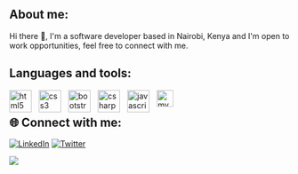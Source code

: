 ## About me:
Hi there 👋, I'm a software developer based in Nairobi, Kenya and I'm open to work opportunities, feel free to connect with me.

<!--## &#x1f4c8; GitHub Stats:
![](https://github-readme-stats.vercel.app/api/top-langs/?username=Lawrence-001&theme=dark&hide_border=false&include_all_commits=false&count_private=false&layout=compact) -->

## Languages and tools:
<img align="left" alt="html5" width="40px" style="padding-right:10px;" src="https://cdn.jsdelivr.net/gh/devicons/devicon/icons/html5/html5-original.svg" />
<img align="left" alt="css3" width="40px" style="padding-right:10px;" src="https://cdn.jsdelivr.net/gh/devicons/devicon/icons/css3/css3-original.svg" />
<img align="left" alt="bootstrap" width="40px" style="padding-right:10px;" src="https://cdn.jsdelivr.net/gh/devicons/devicon/icons/bootstrap/bootstrap-original.svg" />
<img align="left" alt="csharp" width="40px" style="padding-right:10px;" src="https://cdn.jsdelivr.net/gh/devicons/devicon/icons/csharp/csharp-original.svg" />
<img align="left" alt="javascript" width="40px" style="padding-right:10px;" src="https://cdn.jsdelivr.net/gh/devicons/devicon/icons/javascript/javascript-original.svg" />
<img align="left" alt="mysql" width="30px" style="padding-right:10px;" src="https://cdn.jsdelivr.net/gh/devicons/devicon/icons/mysql/mysql-original.svg" />
</br>

## 🌐 Connect with me:
[![LinkedIn](https://img.shields.io/badge/LinkedIn-%230077B5.svg?logo=linkedin&logoColor=white)](https://www.linkedin.com/in/lawrence-mutuku-086a70104/)
[![Twitter](https://img.shields.io/badge/Twitter-%231DA1F2.svg?logo=Twitter&logoColor=white)](https://twitter.com/lole_lawrence)


[![](https://visitcount.itsvg.in/api?id=Lawrence-001&icon=0&color=9)](https://visitcount.itsvg.in)


